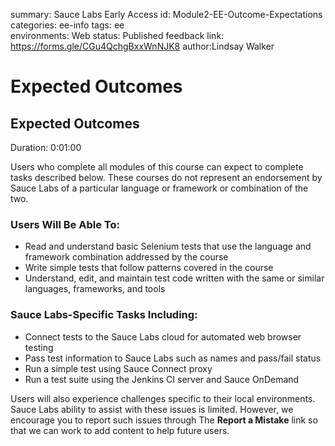 <!-- Copy this file into tools/site/coursenameFolder & start editing -->

summary: Sauce Labs Early Access
id: Module2-EE-Outcome-Expectations
categories: ee-info
tags: ee  
environments: Web
status: Published
feedback link: https://forms.gle/CGu4QchgBxxWnNJK8
author:Lindsay Walker
<!-- ------------------------ -->
#  Expected Outcomes

<!-- ------------------------ -->
## Expected Outcomes
Duration: 0:01:00

Users who complete all modules of this course can expect to complete tasks described below.  These courses do not represent an endorsement by Sauce Labs of a particular language or framework or combination of the two.

### Users Will Be Able To:

* Read and understand basic Selenium tests that use the language and framework combination addressed by the course
* Write simple tests that follow patterns covered in the course
* Understand, edit, and maintain test code written with the same or similar languages, frameworks, and tools

### Sauce Labs-Specific Tasks Including:

* Connect tests to the Sauce Labs cloud for automated web browser testing
* Pass test information to Sauce Labs such as names and pass/fail status
* Run a simple test using Sauce Connect proxy
* Run a test suite using the Jenkins CI server and Sauce OnDemand

Users will also experience challenges specific to their local environments. Sauce Labs ability to assist with these issues is limited. However, we encourage you to report such issues through The **Report a Mistake** link so that we can work to add content to help future users.
